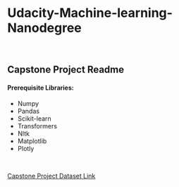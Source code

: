 # Udacity-Machine-learning-Nanodegree
<br>
<H2> Capstone Project Readme </H1>


<H4> Prerequisite Libraries: </H4>

* Numpy
* Pandas
* Scikit-learn
* Transformers
* Nltk
* Matplotlib
* Plotly
<br>

[Capstone Project Dataset Link](https://www.kaggle.com/c/google-quest-challenge/data) 

